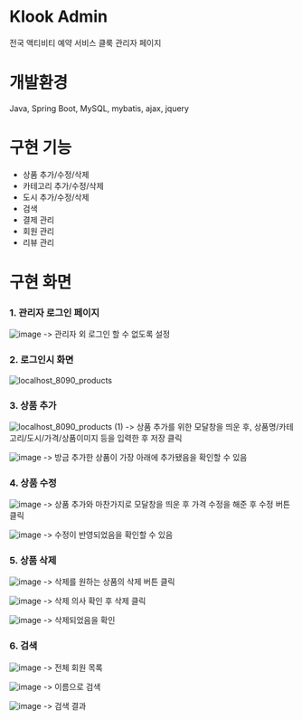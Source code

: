 # Klook Admin
전국 액티비티 예약 서비스 클룩 관리자 페이지

# 개발환경
Java, Spring Boot, MySQL, mybatis, ajax, jquery

# 구현 기능
* 상품 추가/수정/삭제
* 카테고리 추가/수정/삭제
* 도시 추가/수정/삭제
* 검색
* 결제 관리
* 회원 관리
* 리뷰 관리

# 구현 화면
### 1. 관리자 로그인 페이지
![image](https://user-images.githubusercontent.com/72296755/116494758-80ac9e80-a8dc-11eb-80bf-bf990820f7ad.png)
-> 관리자 외 로그인 할 수 없도록 설정

### 2.  로그인시 화면
![localhost_8090_products](https://user-images.githubusercontent.com/72296755/116494842-a9349880-a8dc-11eb-8e0c-4166eb294405.png)

### 3. 상품 추가

![localhost_8090_products (1)](https://user-images.githubusercontent.com/72296755/116495077-2829d100-a8dd-11eb-9b86-a5163d68c9f1.png)
-> 상품 추가를 위한 모달창을 띄운 후, 상품명/카테고리/도시/가격/상품이미지 등을 입력한 후 저장 클릭

![image](https://user-images.githubusercontent.com/72296755/116495198-6aeba900-a8dd-11eb-912b-cf604852e874.png)
-> 방금 추가한 상품이 가장 아래에 추가됐음을 확인할 수 있음

### 4. 상품 수정
![image](https://user-images.githubusercontent.com/72296755/116495366-b7cf7f80-a8dd-11eb-9e03-17131d62c71c.png)
-> 상품 추가와 마찬가지로 모달창을 띄운 후 가격 수정을 해준 후 수정 버튼 클릭

![image](https://user-images.githubusercontent.com/72296755/116495501-f9602a80-a8dd-11eb-91e9-0f492a00b1df.png)
-> 수정이 반영되었음을 확인할 수 있음

### 5. 상품 삭제
![image](https://user-images.githubusercontent.com/72296755/116495716-6ffd2800-a8de-11eb-95aa-b3f4546435a6.png)
-> 삭제를 원하는 상품의 삭제 버튼 클릭

![image](https://user-images.githubusercontent.com/72296755/116495736-7c818080-a8de-11eb-89aa-2c627c55517a.png)
-> 삭제 의사 확인 후 삭제 클릭

![image](https://user-images.githubusercontent.com/72296755/116495793-9622c800-a8de-11eb-9f34-df8ebafd766e.png)
-> 삭제되었음을 확인

### 6. 검색
![image](https://user-images.githubusercontent.com/72296755/116495820-aaff5b80-a8de-11eb-85fc-5bb3ecae93a9.png)
-> 전체 회원 목록

![image](https://user-images.githubusercontent.com/72296755/116495916-dd10bd80-a8de-11eb-9e03-e27df1af31b8.png)
-> 이름으로 검색

![image](https://user-images.githubusercontent.com/72296755/116495939-eb5ed980-a8de-11eb-9d9f-85c46909b78b.png)
-> 검색 결과

